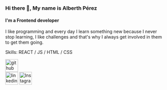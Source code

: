 ### Hi there 👋, My name is Alberth Pérez
#### I'm a Frontend developer
I like programming and every day I learn something new because I never stop learning, I like challenges and that's why I always get involved in them to get them going.

Skills: REACT / JS / HTML / CSS


[<img src='https://cdn.jsdelivr.net/npm/simple-icons@3.0.1/icons/github.svg' alt='github' height='40'>](https://github.com/alberthfabian)  
[<img src='https://cdn.jsdelivr.net/npm/simple-icons@3.0.1/icons/linkedin.svg' alt='linkedin' height='40'>](https://www.linkedin.com/in/https://www.linkedin.com/in/alberth-fabian-perez-mendivelso)
[<img src='https://cdn.jsdelivr.net/npm/simple-icons@3.0.1/icons/instagram.svg' alt='Instagram' height='40'>](https://www.instagram.com/alberthfabianperez) 
